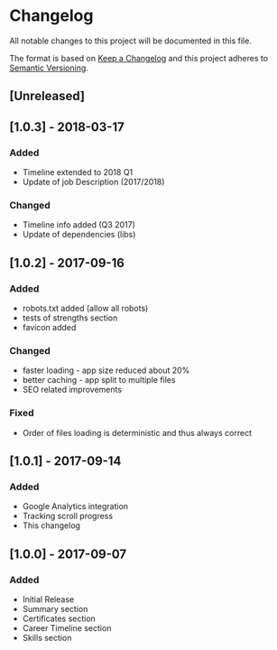 # Changelog
All notable changes to this project will be documented in this file.

The format is based on [Keep a Changelog](http://keepachangelog.com/en/1.0.0/)
and this project adheres to [Semantic Versioning](http://semver.org/spec/v2.0.0.html).

## [Unreleased]

## [1.0.3] - 2018-03-17
### Added
- Timeline extended to 2018 Q1
- Update of job Description (2017/2018)

### Changed
- Timeline info added (Q3 2017)
- Update of dependencies (libs)

## [1.0.2] - 2017-09-16
### Added
- robots.txt added (allow all robots)
- tests of strengths section
- favicon added

### Changed
- faster loading - app size reduced about 20%
- better caching - app split to multiple files
- SEO related improvements

### Fixed
- Order of files loading is deterministic and thus always correct

## [1.0.1] - 2017-09-14
### Added
- Google Analytics integration
- Tracking scroll progress
- This changelog

## [1.0.0] - 2017-09-07
### Added
- Initial Release
- Summary section
- Certificates section
- Career Timeline section
- Skills section
